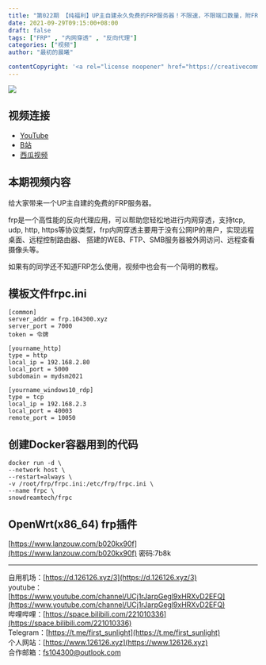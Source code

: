 ```yaml
---
title: "第022期 【纯福利】UP主自建永久免费的FRP服务器！不限速，不限端口数量，附FRP内网穿透简明教程"
date: 2021-09-29T09:15:00+08:00
draft: false
tags: ["FRP" , "内网穿透" , "反向代理"]
categories: ["视频"]
author: "最初的晨曦"

contentCopyright: '<a rel="license noopener" href="https://creativecommons.org/licenses/by-nc-sa/4.0/deed.zh" target="_blank">本文章采用 CC BY-NC-SA 4.0 许可协议</a>'
---
```


![](../../images/022/0.jpg)
	
## 视频连接
- [YouTube](https://www.youtube.com/watch?v=oqYnepm4jIQ)
- [B站](https://www.bilibili.com/video/BV1Th411H7WK/)
- [西瓜视频](https://www.ixigua.com/7013275383957029389)

## 本期视频内容

给大家带来一个UP主自建的免费的FRP服务器。

frp是一个高性能的反向代理应用，可以帮助您轻松地进行内网穿透，支持tcp, udp, http, https等协议类型，frp内网穿透主要用于没有公网IP的用户，实现远程桌面、远程控制路由器、 搭建的WEB、FTP、SMB服务器被外网访问、远程查看摄像头等。

如果有的同学还不知道FRP怎么使用，视频中也会有一个简明的教程。

## 模板文件frpc.ini

```
[common]
server_addr = frp.104300.xyz
server_port = 7000
token = 令牌

[yourname_http]
type = http
local_ip = 192.168.2.80
local_port = 5000
subdomain = mydsm2021

[yourname_windows10_rdp]
type = tcp
local_ip = 192.168.2.3
local_port = 40003
remote_port = 10050
```

## 创建Docker容器用到的代码

```
docker run -d \
--network host \
--restart=always \
-v /root/frp/frpc.ini:/etc/frp/frpc.ini \
--name frpc \
snowdreamtech/frpc
```

## OpenWrt(x86_64) frp插件

[https://www.lanzouw.com/b020kx90f](https://www.lanzouw.com/b020kx90f)   密码:7b8k 

---

自用机场：[https://d.126126.xyz/3](https://d.126126.xyz/3)  
youtube：[https://www.youtube.com/channel/UCj1rJarpGegl9xHRXvD2EFQ](https://www.youtube.com/channel/UCj1rJarpGegl9xHRXvD2EFQ)  
哔哩哔哩：[https://space.bilibili.com/221010336](https://space.bilibili.com/221010336)  
Telegram：[https://t.me/first_sunlight](https://t.me/first_sunlight)  
个人网站：[https://www.126126.xyz](https://www.126126.xyz)  
合作邮箱：fs104300@outlook.com